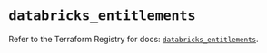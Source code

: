 # `databricks_entitlements`

Refer to the Terraform Registry for docs: [`databricks_entitlements`](https://registry.terraform.io/providers/databricks/databricks/1.53.0/docs/resources/entitlements).
